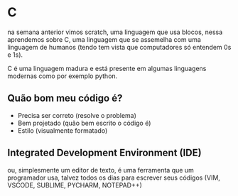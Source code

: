 # C
na semana anterior vimos scratch, uma linguagem que usa blocos, nessa aprendemos sobre C, uma linguagem que se assemelha com uma linguagem de humanos (tendo tem vista que computadores só entendem 0s e 1s).

C é uma linguagem madura e está presente em algumas linguagens modernas como por exemplo python.

## Quão bom meu código é?

* Precisa ser correto (resolve o problema)
* Bem projetado (quão bem escrito o código é)
* Estilo (visualmente formatado)

## Integrated Development Environment (IDE)

ou, simplesmente um editor de texto, é uma ferramenta que um programador usa, talvez todos os dias para escrever seus códigos (VIM, VSCODE, SUBLIME, PYCHARM, NOTEPAD++)


